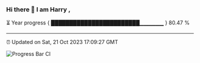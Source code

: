 ### Hi there 👋 I am Harry , 

⏳ Year progress { ████████████████████████▁▁▁▁▁▁ } 80.47 %

---

⏰ Updated on Sat, 21 Oct 2023 17:09:27 GMT

![Progress Bar CI](https://github.com/duykhang68/duykhang68/workflows/Progress%20Bar%20CI/badge.svg)
